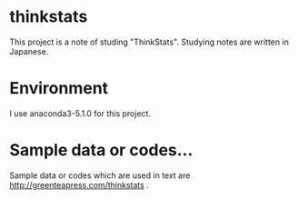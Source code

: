 # thinkstats
This project is a note of studing "ThinkStats".
Studying notes are written in Japanese.

# Environment
I use anaconda3-5.1.0 for this project.

# Sample data or codes...
Sample data or codes which are used in text are http://greenteapress.com/thinkstats .
